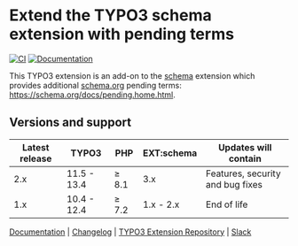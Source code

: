 # Extend the TYPO3 schema extension with pending terms

[![CI](https://github.com/brotkrueml/schema-pending/actions/workflows/ci.yml/badge.svg)](https://github.com/brotkrueml/schema-pending/actions/workflows/ci.yml)
[![Documentation](https://github.com/brotkrueml/schema-pending/actions/workflows/docs.yml/badge.svg)](https://github.com/brotkrueml/schema-pending/actions/workflows/docs.yml)

This TYPO3 extension is an add-on to the
[schema](https://extensions.typo3.org/extension/schema) extension
which provides additional [schema.org](https://schema.org/) pending
terms: https://schema.org/docs/pending.home.html.

## Versions and support

| Latest release | TYPO3       | PHP   | EXT:schema | Updates will contain             |
|----------------|-------------|-------|------------|----------------------------------|
| 2.x            | 11.5 - 13.4 | ≥ 8.1 | 3.x        | Features, security and bug fixes |
| 1.x            | 10.4 - 12.4 | ≥ 7.2 | 1.x - 2.x  | End of life                      |

[Documentation](https://docs.typo3.org/p/brotkrueml/schema-pending/main/en-us/) |
[Changelog](https://github.com/brotkrueml/schema-pending/blob/main/CHANGELOG.md) |
[TYPO3 Extension Repository](https://extensions.typo3.org/extension/schema_pending) |
[Slack](https://typo3.slack.com/app_redirect?channel=CV36M73D5)

